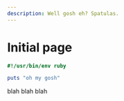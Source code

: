 ```yaml
---
description: Well gosh eh? Spatulas.
---
```


# Initial page

```ruby
#!/usr/bin/env ruby

puts "oh my gosh"
```

blah blah blah

